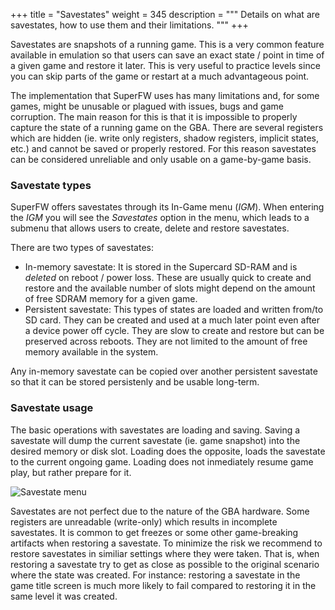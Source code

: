 +++
title = "Savestates"
weight = 345
description = """
Details on what are savestates, how to use them and their limitations.
"""
+++

Savestates are snapshots of a running game. This is a very common feature
available in emulation so that users can save an exact state / point in time
of a given game and restore it later. This is very useful to practice levels
since you can skip parts of the game or restart at a much advantageous point.

The implementation that SuperFW uses has many limitations and, for some games,
might be unusable or plagued with issues, bugs and game corruption. The main
reason for this is that it is impossible to properly capture the state of
a running game on the GBA. There are several registers which are hidden (ie.
write only registers, shadow registers, implicit states, etc.) and cannot be
saved or properly restored. For this reason savestates can be considered
unreliable and only usable on a game-by-game basis.

### Savestate types

SuperFW offers savestates through its In-Game menu (_IGM_). When entering the
_IGM_ you will see the _Savestates_ option in the menu, which leads to a submenu
that allows users to create, delete and restore savestates.

There are two types of savestates:

 - In-memory savestate: It is stored in the Supercard SD-RAM and is
   _deleted_ on reboot / power loss. These are usually quick to create
   and restore and the available number of slots might depend on the
   amount of free SDRAM memory for a given game.
 - Persistent savestate: This types of states are loaded and written
   from/to SD card. They can be created and used at a much later point
   even after a device power off cycle. They are slow to create and restore
   but can be preserved across reboots. They are not limited to the
   amount of free memory available in the system.

Any in-memory savestate can be copied over another persistent savestate so
that it can be stored persistenly and be usable long-term.

### Savestate usage

The basic operations with savestates are loading and saving. Saving a savestate
will dump the current savestate (ie. game snapshot) into the desired memory
or disk slot. Loading does the opposite, loads the savestate to the current
ongoing game. Loading does not inmediately resume game play, but rather prepare
for it.

![Savestate menu](/images/screenshots/igm-savestates.png)

Savestates are not perfect due to the nature of the GBA hardware. Some registers
are unreadable (write-only) which results in incomplete savestates. It is common
to get freezes or some other game-breaking artifacts when restoring a savestate.
To minimize the risk we recommend to restore savestates in similiar settings
where they were taken. That is, when restoring a savestate try to get as close
as possible to the original scenario where the state was created. For instance:
restoring a savestate in the game title screen is much more likely to fail compared
to restoring it in the same level it was created.




